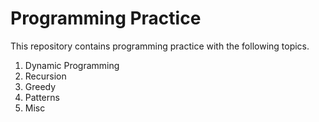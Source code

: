 # Programming Practice
This repository contains programming practice with the following topics.
1. Dynamic Programming
2. Recursion
3. Greedy
4. Patterns
5. Misc
